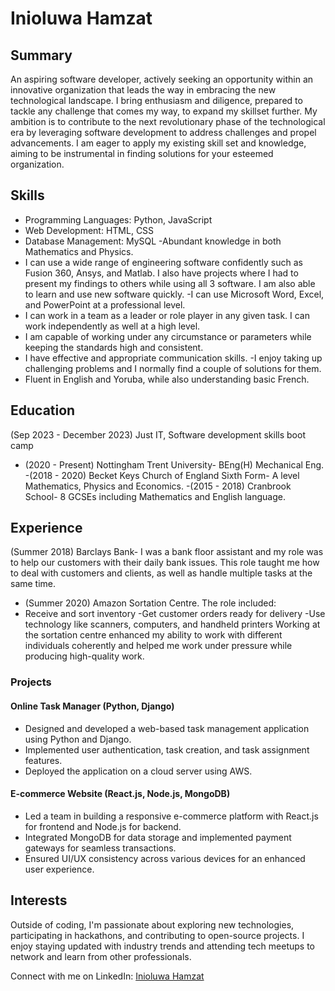# Inioluwa Hamzat

## Summary
An aspiring software developer, actively seeking an opportunity within an innovative
organization that leads the way in embracing the new technological landscape. I bring
enthusiasm and diligence, prepared to tackle any challenge that comes my way, to expand my
skillset further. My ambition is to contribute to the next revolutionary phase of the technological
era by leveraging software development to address challenges and propel advancements. I am
eager to apply my existing skill set and knowledge, aiming to be instrumental in finding solutions
for your esteemed organization.

## Skills
- Programming Languages: Python, JavaScript
- Web Development: HTML, CSS
- Database Management: MySQL
-Abundant knowledge in both Mathematics and Physics.
- I can use a wide range of engineering software confidently such as Fusion 360, Ansys,
and Matlab. I also have projects where I had to present my findings to others while using
all 3 software. I am also able to learn and use new software quickly.
  -I can use Microsoft Word, Excel, and PowerPoint at a professional level.
- I can work in a team as a leader or role player in any given task. I can work
independently as well at a high level.
- I am capable of working under any circumstance or parameters while keeping the
standards high and consistent.
- I have effective and appropriate communication skills.
  -I enjoy taking up challenging problems and I normally find a couple of solutions for them.
- Fluent in English and Yoruba, while also understanding basic French.

## Education
(Sep 2023 - December 2023) Just IT, Software development skills boot camp
- (2020 - Present) Nottingham Trent University- BEng(H) Mechanical Eng.
-(2018 - 2020) Becket Keys Church of England Sixth Form- A level Mathematics, Physics
and Economics.
-(2015 - 2018) Cranbrook School- 8 GCSEs including Mathematics and English
language.

## Experience
(Summer 2018) Barclays Bank- I was a bank floor assistant and my role was to help our
customers with their daily bank issues. This role taught me how to deal with customers
and clients, as well as handle multiple tasks at the same time.
- (Summer 2020) Amazon Sortation Centre. The role included:
- Receive and sort inventory
  -Get customer orders ready for delivery
  -Use technology like scanners, computers, and handheld printers
Working at the sortation centre enhanced my ability to work with different individuals coherently
and helped me work under pressure while producing high-quality work.

### Projects
#### Online Task Manager (Python, Django)
- Designed and developed a web-based task management application using Python and Django.
- Implemented user authentication, task creation, and task assignment features.
- Deployed the application on a cloud server using AWS.

#### E-commerce Website (React.js, Node.js, MongoDB)
- Led a team in building a responsive e-commerce platform with React.js for frontend and Node.js for backend.
- Integrated MongoDB for data storage and implemented payment gateways for seamless transactions.
- Ensured UI/UX consistency across various devices for an enhanced user experience.


## Interests
Outside of coding, I'm passionate about exploring new technologies, participating in hackathons, and contributing to open-source projects. I enjoy staying updated with industry trends and attending tech meetups to network and learn from other professionals.

Connect with me on LinkedIn: [Inioluwa Hamzat](https://www.linkedin.com/in/iniohamzat/)

